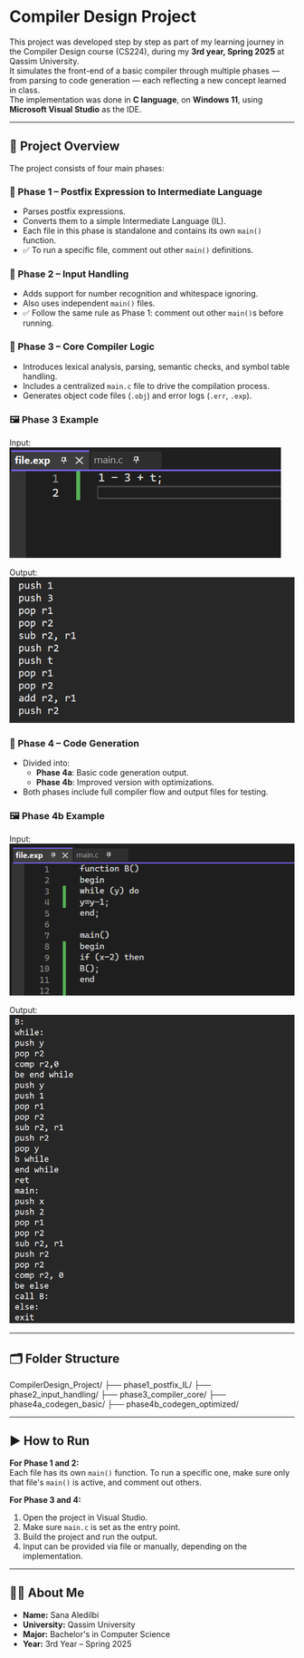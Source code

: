 # Compiler Design Project

This project was developed step by step as part of my learning journey in the Compiler Design course (CS224), during my **3rd year, Spring 2025** at Qassim University.  
It simulates the front-end of a basic compiler through multiple phases — from parsing to code generation — each reflecting a new concept learned in class.  
The implementation was done in **C language**, on **Windows 11**, using **Microsoft Visual Studio** as the IDE.

---

## 🧩 Project Overview

The project consists of four main phases:

### 📌 Phase 1 – Postfix Expression to Intermediate Language
- Parses postfix expressions.
- Converts them to a simple Intermediate Language (IL).
- Each file in this phase is standalone and contains its own `main()` function.
- ✅ To run a specific file, comment out other `main()` definitions.

### 📌 Phase 2 – Input Handling
- Adds support for number recognition and whitespace ignoring.
- Also uses independent `main()` files.
- ✅ Follow the same rule as Phase 1: comment out other `main()`s before running.

### 📌 Phase 3 – Core Compiler Logic
- Introduces lexical analysis, parsing, semantic checks, and symbol table handling.
- Includes a centralized `main.c` file to drive the compilation process.
- Generates object code files (`.obj`) and error logs (`.err`, `.exp`).

### 🖼️ Phase 3 Example

Input:
![Input Example](CompilerDesign_Project/images/phase3_input.png)

Output:
![Output Example](CompilerDesign_Project/images/phase3_output.png)

### 📌 Phase 4 – Code Generation
- Divided into:
  - **Phase 4a**: Basic code generation output.
  - **Phase 4b**: Improved version with optimizations.
- Both phases include full compiler flow and output files for testing.

### 🖼️ Phase 4b Example

Input:
![Input Example](CompilerDesign_Project/images/phase4b_input.png)

Output:
![Output Example](CompilerDesign_Project/images/phase4b_output.png)

---

## 🗂️ Folder Structure

CompilerDesign_Project/
  ├── phase1_postfix_IL/
  ├── phase2_input_handling/
  ├── phase3_compiler_core/
  ├── phase4a_codegen_basic/
  ├── phase4b_codegen_optimized/

---

## ▶️ How to Run

**For Phase 1 and 2:**  
Each file has its own `main()` function. To run a specific one, make sure only that file's `main()` is active, and comment out others.

**For Phase 3 and 4:**  
1. Open the project in Visual Studio.  
2. Make sure `main.c` is set as the entry point.  
3. Build the project and run the output.  
4. Input can be provided via file or manually, depending on the implementation.

- - -

## 🙋‍♀️ About Me

- **Name:** Sana Aledilbi  
- **University:** Qassim University  
- **Major:** Bachelor's in Computer Science
-  **Year:** 3rd Year – Spring 2025
